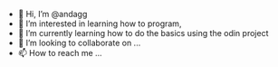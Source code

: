 - 👋 Hi, I’m @andagg
- 👀 I’m interested in learning how to program,
- 🌱 I’m currently learning how to do the basics using the odin project
- 💞️ I’m looking to collaborate on ...
- 📫 How to reach me ...

<!---
andagg/andagg is a ✨ special ✨ repository because its `README.md` (this file) appears on your GitHub profile.
You can click the Preview link to take a look at your changes.
--->
